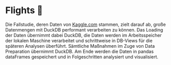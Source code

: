 # Flights 🛫
Die Fallstudie, deren Daten von [Kaggle.com](https://www.kaggle.com/datasets/usdot/flight-delays?ref=hackernoon.com&select=flights.csv) stammen, zielt darauf ab, große Datenmengen mit DuckDB performant verarbeiten zu können. Das Loading der Daten übernimmt dabei DuckDB, die Daten werden im Arbeitsspeicher der lokalen Maschine verarbeitet und schrittweise in DB-Views für die späteren Analysen überführt. Sämtliche Maßnahmen im Zuge von Data Preparation übernimmt DuckDB. Am Ende werden die Daten in pandas dataFrames gespeichert und in Folgeschritten analysiert und visualisiert.
